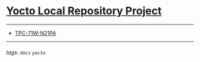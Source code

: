 # [Yocto Local Repository Project](https://github.com/Advantech-IIoT/Yocto2.7-TPC-71W-N21PA/)
---

- [TPC-71W-N21PA](https://advantech-iiot.github.io/Yocto2.7-TPC-71W-N21PA/wiki)

---
###### tags: `docs` `yocto`
